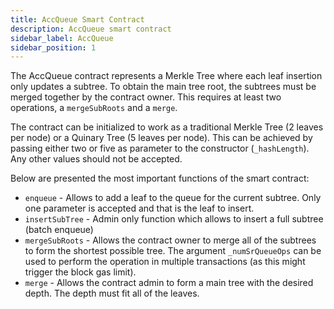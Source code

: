 ```yaml
---
title: AccQueue Smart Contract
description: AccQueue smart contract
sidebar_label: AccQueue
sidebar_position: 1
---
```


The AccQueue contract represents a Merkle Tree where each leaf insertion only updates a subtree. To obtain the main tree root, the subtrees must be merged together by the contract owner. This requires at least two operations, a `mergeSubRoots` and a `merge`.

The contract can be initialized to work as a traditional Merkle Tree (2 leaves per node) or a Quinary Tree (5 leaves per node). This can be achieved by passing either two or five as parameter to the constructor (`_hashLength`). Any other values should not be accepted.

Below are presented the most important functions of the smart contract:

- `enqueue` - Allows to add a leaf to the queue for the current subtree. Only one parameter is accepted and that is the leaf to insert.
- `insertSubTree` - Admin only function which allows to insert a full subtree (batch enqueue)
- `mergeSubRoots` - Allows the contract owner to merge all of the subtrees to form the shortest possible tree. The argument `_numSrQueueOps` can be used to perform the operation in multiple transactions (as this might trigger the block gas limit).
- `merge` - Allows the contract admin to form a main tree with the desired depth. The depth must fit all of the leaves.
